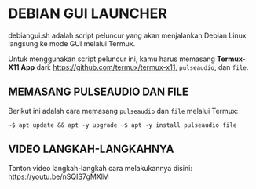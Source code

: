 # DEBIAN GUI LAUNCHER

debiangui.sh adalah script peluncur yang akan menjalankan Debian Linux langsung ke mode GUI melalui Termux.

Untuk menggunakan script peluncur ini, kamu harus memasang **Termux-X11 App** dari: https://github.com/termux/termux-x11, `pulseaudio`, dan `file`.

## MEMASANG PULSEAUDIO DAN FILE

Berikut ini adalah cara memasang `pulseaudio` dan `file` melalui Termux:

`
~$ apt update && apt -y upgrade
~$ apt -y install pulseaudio file
`

## VIDEO LANGKAH-LANGKAHNYA

Tonton video langkah-langkah cara melakukannya disini: https://youtu.be/nSQIS7gMXlM


